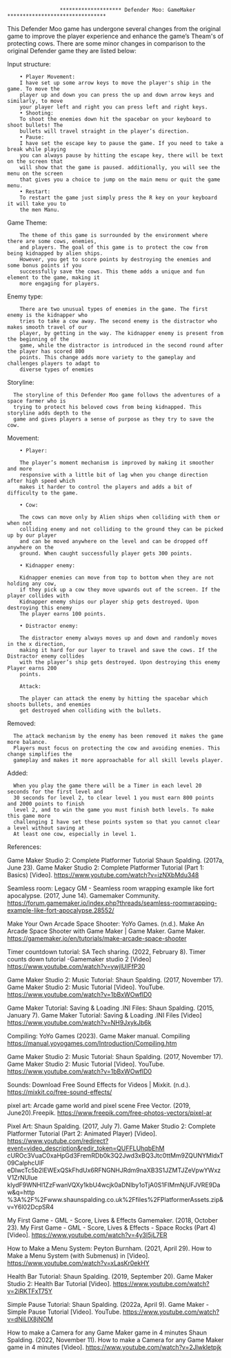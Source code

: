                      ******************** Defender Moo: GameMaker ********************************


This Defender Moo game has undergone several changes  from the original game to improve the player experience
and enhance the game’s Theam's of protecting cows. There are some minor changes in
comparison to the original Defender game they are listed below:

Input structure:

        • Player Movement:
        I have set up some arrow keys to move the player's ship in the game. To move the
        player up and down you can press the up and down arrow keys and similarly, to move
        your player left and right you can press left and right keys.
        • Shooting:
        To shoot the enemies down hit the spacebar on your keyboard to shoot bullets! The
        bullets will travel straight in the player’s direction.
        • Pause:
        I have set the escape key to pause the game. If you need to take a break while playing
        you can always pause by hitting the escape key, there will be text on the screen that
        will show that the game is paused. additionally, you will see the menu on the screen
        that gives you a choice to jump on the main menu or quit the game menu.
        • Restart:
        To restart the game just simply press the R key on your keyboard it will take you to
        the men Manu.
        
Game Theme:

        The theme of this game is surrounded by the environment where there are some cows, enemies,
        and players. The goal of this game is to protect the cow from being kidnapped by alien ships.
        However, you get to score points by destroying the enemies and some bonus points if you
        successfully save the cows. This theme adds a unique and fun element to the game, making it
        more engaging for players.
        
Enemy type:

        There are two unusual types of enemies in the game. The first enemy is the kidnapper who
        tries to take a cow away. The second enemy is the distractor who makes smooth travel of our
        player, by getting in the way. The kidnapper enemy is present from the beginning of the
        game, while the distractor is introduced in the second round after the player has scored 800
        points. This change adds more variety to the gameplay and challenges players to adapt to
        diverse types of enemies


Storyline:

      The storyline of this Defender Moo game follows the adventures of a space farmer who is
      trying to protect his beloved cows from being kidnapped. This storyline adds depth to the
      game and gives players a sense of purpose as they try to save the cow.
      
Movement:
        
        • Player:
        
        The player’s moment mechanism is improved by making it smoother and more
        responsive with a little bit of lag when you change direction after high speed which
        makes it harder to control the players and adds a bit of difficulty to the game.
        
        • Cow:
        
        The cows can move only by Alien ships when colliding with them or when not
        colliding enemy and not colliding to the ground they can be picked up by our player
        and can be moved anywhere on the level and can be dropped off anywhere on the
        ground. When caught successfully player gets 300 points.
        
        • Kidnapper enemy:
        
        Kidnapper enemies can move from top to bottom when they are not holding any cow,
        if they pick up a cow they move upwards out of the screen. If the player collides with
        Kidnapper enemy ships our player ship gets destroyed. Upon destroying this enemy
        The player earns 100 points.
        
        • Distractor enemy:
        
        The distractor enemy always moves up and down and randomly moves in the x direction,
        making it hard for our layer to travel and save the cows. If the Distractor enemy collides
        with the player’s ship gets destroyed. Upon destroying this enemy Player earns 200
        points.
        
        Attack:
        
        The player can attack the enemy by hitting the spacebar which shoots bullets, and enemies
        get destroyed when colliding with the bullets.


Removed:

      The attack mechanism by the enemy has been removed it makes the game more balance.
      Players must focus on protecting the cow and avoiding enemies. This change simplifies the
      gameplay and makes it more approachable for all skill levels player.
      
Added:

      When you play the game there will be a Timer in each level 20 seconds for the first level and
      30 seconds for level 2, to clear level 1 you must earn 800 points and 2000 points to finish
      level 2, and to win the game you must finish both levels. To make this game more
      challenging I have set these points system so that you cannot clear a level without saving at
      At least one cow, especially in level 1.
      
References:

Game Maker Studio 2: Complete Platformer Tutorial
Shaun Spalding. (2017a, June 23). Game Maker Studio 2: Complete Platformer Tutorial
(Part 1: Basics) [Video].
https://www.youtube.com/watch?v=izNXbMdu348

Seamless room:
Legacy GM - Seamless room wrapping example like fort apocalypse. (2017, June 14).
Gamemaker Community. https://forum.gamemaker.io/index.php?threads/seamless-roomwrapping-example-like-fort-apocalypse.28552/

Make Your Own Arcade Space Shooter:
YoYo Games. (n.d.). Make An Arcade Space Shooter with Game Maker | Game Maker.
Game Maker.
https://gamemaker.io/en/tutorials/make-arcade-space-shooter

Timer countdown tutorial:
SA Tech sharing. (2022, February 8). Timer counts down tutorial -Gamemaker studio 2
[Video]
https://www.youtube.com/watch?v=ywjlUIFfP30

Game Maker Studio 2: Music Tutorial:
Shaun Spalding. (2017, November 17). Game Maker Studio 2: Music Tutorial [Video].
YouTube.
https://www.youtube.com/watch?v=1bBxWOwfID0

Game Maker Tutorial: Saving & Loading .INI Files:
Shaun Spalding. (2015, January 7). Game Maker Tutorial: Saving & Loading .INI Files
[Video]
https://www.youtube.com/watch?v=NH9JxykJb6k

Compiling:
YoYo Games (2023). Game Maker manual. Compiling
https://manual.yoyogames.com/Introduction/Compiling.htm

Game Maker Studio 2: Music Tutorial:
Shaun Spalding. (2017, November 17). Game Maker Studio 2: Music Tutorial [Video].
YouTube.
https://www.youtube.com/watch?v=1bBxWOwfID0

Sounds:
Download Free Sound Effects for Videos | Mixkit. (n.d.).
https://mixkit.co/free-sound-effects/

pixel art:
Arcade game world and pixel scene Free Vector. (2019, June20).Freepik.
https://www.freepik.com/free-photos-vectors/pixel-ar

Pixel Art:
Shaun Spalding. (2017, July 7). Game Maker Studio 2: Complete Platformer Tutorial (Part
2: Animated Player) [Video].
https://www.youtube.com/redirect?event=video_description&redir_token=QUFFLUhqbEhM
cUROc3VuaC0xaHpGd3FremRDb0k3Q2Jwd3xBQ3Jtc0ttMm9ZQUNYMldxT09CalphcUlF
eDlwcTc5b2lEWExQSkFhdUx6RFNGNHJRdm9naXB3S1JZMTJZeVpwYWxzV1ZrNUlue
klydF9WNHl1ZzFwanVQXy1kbU4wcjk0aDNlby1oTjA0S1FIMmNjUFJVRE9Daw&q=http
%3A%2F%2Fwww.shaunspalding.co.uk%2Ffiles%2FPlatformerAssets.zip&v=Y6l02DcpSR4

My First Game - GML - Score, Lives & Effects
Gamemaker. (2018, October 23). My First Game - GML - Score, Lives & Effects - Space
Rocks (Part 4) [Video].
https://www.youtube.com/watch?v=4y3I5jL7ER

How to Make a Menu System:
Peyton Burnham. (2021, April 29). How to Make a Menu System (with Submenus) in [Video].
https://www.youtube.com/watch?v=xLasKr0ekHY

Health Bar Tutorial:
Shaun Spalding. (2019, September 20). Game Maker Studio 2: Health Bar Tutorial [Video].
https://www.youtube.com/watch?v=2iRKTFxT75Y

Simple Pause Tutorial:
Shaun Spalding. (2022a, April 9). Game Maker - Simple Pause Tutorial [Video]. YouTube.
https://www.youtube.com/watch?v=dNiLIX8jNOM

How to make a Camera for any Game Maker game in 4 minutes
Shaun Spalding. (2022, November 11). How to make a Camera for any Game Maker game in
4 minutes [Video].
https://www.youtube.com/watch?v=2Jlwkletpjk

